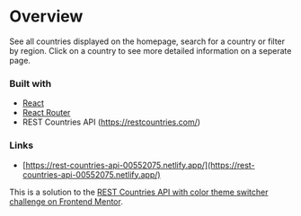 # Overview
See all countries displayed on the homepage, search for a country or filter by region.
Click on a country to see more detailed information on a seperate page.

### Built with

- [React](https://reactjs.org/)
- [React Router](https://reactrouter.com/)
- REST Countries API (https://restcountries.com/)

### Links
- [https://rest-countries-api-00552075.netlify.app/](https://rest-countries-api-00552075.netlify.app/)

This is a solution to the [REST Countries API with color theme switcher challenge on Frontend Mentor](https://www.frontendmentor.io/challenges/rest-countries-api-with-color-theme-switcher-5cacc469fec04111f7b848ca).
